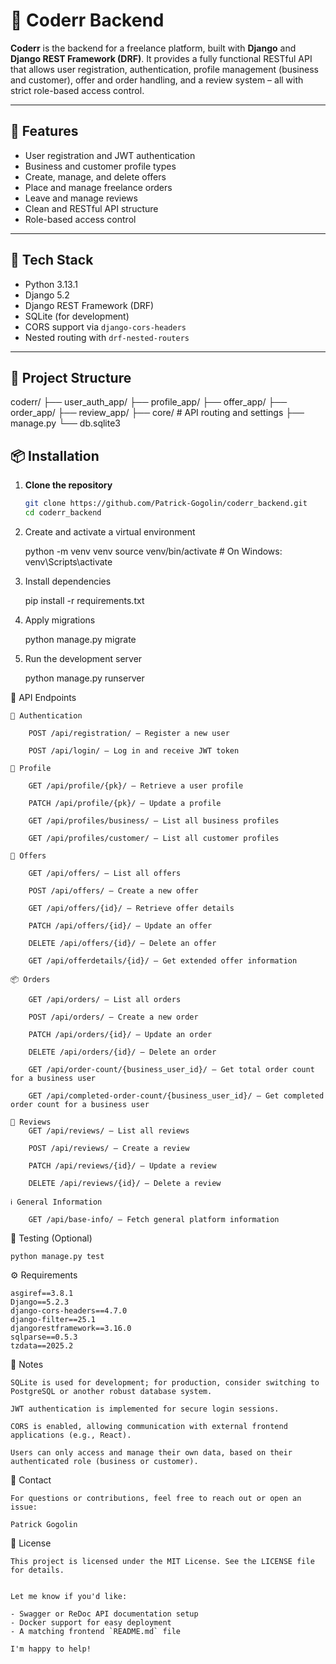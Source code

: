 # 💼 Coderr Backend

**Coderr** is the backend for a freelance platform, built with **Django** and **Django REST Framework (DRF)**. It provides a fully functional RESTful API that allows user registration, authentication, profile management (business and customer), offer and order handling, and a review system – all with strict role-based access control.

---

## 🔧 Features

- User registration and JWT authentication
- Business and customer profile types
- Create, manage, and delete offers
- Place and manage freelance orders
- Leave and manage reviews
- Clean and RESTful API structure
- Role-based access control

---

## 🚀 Tech Stack

- Python 3.13.1
- Django 5.2
- Django REST Framework (DRF)
- SQLite (for development)
- CORS support via `django-cors-headers`
- Nested routing with `drf-nested-routers`

---

## 📁 Project Structure

coderr/
├── user_auth_app/
├── profile_app/
├── offer_app/
├── order_app/
├── review_app/
├── core/ # API routing and settings
├── manage.py
└── db.sqlite3

## 📦 Installation

1. **Clone the repository**

   ```bash
   git clone https://github.com/Patrick-Gogolin/coderr_backend.git
   cd coderr_backend

2. Create and activate a virtual environment

    python -m venv venv
    source venv/bin/activate  # On Windows: venv\Scripts\activate

3. Install dependencies

    pip install -r requirements.txt

4. Apply migrations

    python manage.py migrate

5. Run the development server

    python manage.py runserver

🔑 API Endpoints

    🔐 Authentication

        POST /api/registration/ – Register a new user

        POST /api/login/ – Log in and receive JWT token
    
    👤 Profile

        GET /api/profile/{pk}/ – Retrieve a user profile

        PATCH /api/profile/{pk}/ – Update a profile

        GET /api/profiles/business/ – List all business profiles

        GET /api/profiles/customer/ – List all customer profiles
    
    💼 Offers

        GET /api/offers/ – List all offers

        POST /api/offers/ – Create a new offer
    
        GET /api/offers/{id}/ – Retrieve offer details

        PATCH /api/offers/{id}/ – Update an offer

        DELETE /api/offers/{id}/ – Delete an offer

        GET /api/offerdetails/{id}/ – Get extended offer information
    
    📦 Orders

        GET /api/orders/ – List all orders

        POST /api/orders/ – Create a new order

        PATCH /api/orders/{id}/ – Update an order

        DELETE /api/orders/{id}/ – Delete an order

        GET /api/order-count/{business_user_id}/ – Get total order count for a business user

        GET /api/completed-order-count/{business_user_id}/ – Get completed order count for a business user

    🌟 Reviews
        GET /api/reviews/ – List all reviews

        POST /api/reviews/ – Create a review

        PATCH /api/reviews/{id}/ – Update a review

        DELETE /api/reviews/{id}/ – Delete a review
    
    ℹ️ General Information

        GET /api/base-info/ – Fetch general platform information

🧪 Testing (Optional)
    
    python manage.py test

⚙️ Requirements

    asgiref==3.8.1
    Django==5.2.3
    django-cors-headers==4.7.0
    django-filter==25.1
    djangorestframework==3.16.0
    sqlparse==0.5.3
    tzdata==2025.2

📌 Notes

    SQLite is used for development; for production, consider switching to PostgreSQL or another robust database system.

    JWT authentication is implemented for secure login sessions.

    CORS is enabled, allowing communication with external frontend applications (e.g., React).

    Users can only access and manage their own data, based on their authenticated role (business or customer).

📨 Contact

    For questions or contributions, feel free to reach out or open an issue:

    Patrick Gogolin 

📄 License

    This project is licensed under the MIT License. See the LICENSE file for details.

    
    Let me know if you'd like:

    - Swagger or ReDoc API documentation setup
    - Docker support for easy deployment
    - A matching frontend `README.md` file

    I'm happy to help!